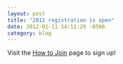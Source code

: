 ```yaml
---
layout: post
title: "2012 registration is open"
date: 2012-01-11 14:11:29 -0500
category: blog
---
```


Visit the <a href="/how-join">How to Join</a> page to sign up!
